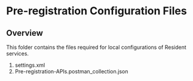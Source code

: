 # Pre-registration Configuration Files

## Overview

This folder contains the files required for local configurations of Resident services.

1. settings.xml
2. Pre-registration-APIs.postman_collection.json 
